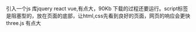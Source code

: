 引入一个js 库jquery react vue,有点大，90Kb 下载的过程还要运行。script标签是阻塞型的，放在页面的底部，让html,css先看到良好的页面，网页的响应会更快
three.js 有点大